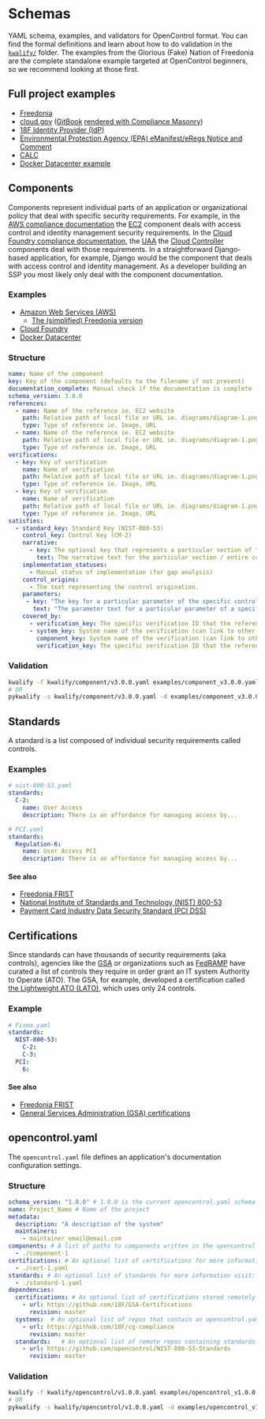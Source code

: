 # Schemas

YAML schema, examples, and validators for OpenControl format. You can find the formal definitions and learn about how to do validation in the [`kwalify/`](kwalify/) folder. The examples from the Glorious (Fake) Nation of Freedonia are the complete standalone example targeted at OpenControl beginners, so we recommend looking at those first.

## Full project examples

* [Freedonia](https://github.com/opencontrol/freedonia-compliance#readme)
* [cloud.gov](https://github.com/18F/cg-compliance) ([GitBook](https://compliance.cloud.gov/) [rendered with Compliance Masonry](https://github.com/opencontrol/compliance-masonry#creating-gitbook-documentation))
* [18F Identity Provider (IdP)](https://github.com/18F/identity-idp/tree/master/docs/security)
* [Environmental Protection Agency (EPA) eManifest/eRegs Notice and Comment](https://github.com/18F/epa-notice)
* [CALC](https://github.com/18F/calc)
* [Docker Datacenter example](https://github.com/docker/ddc-opencontrol/tree/master/examples/ddc-compliance)

## Components

Components represent individual parts of an application or organizational policy that deal with specific security requirements. For example, in the [AWS compliance documentation](https://github.com/opencontrol/aws-compliance) the [EC2](https://github.com/opencontrol/aws-compliance/blob/master/IAM/component.yaml) component deals with access control and identity management security requirements. In the [Cloud Foundry compliance documentation](https://github.com/opencontrol/cf-compliance), the [UAA](https://github.com/opencontrol/cf-compliance/blob/master/UAA/component.yaml) the [Cloud Controller](https://github.com/opencontrol/cf-compliance/tree/master/CloudController) components deal with those requirements. In a straightforward Django-based application, for example, Django would be the component that deals with access control and identity management. As a developer building an SSP you most likely only deal with the component documentation.

### Examples

* [Amazon Web Services (AWS)](https://github.com/opencontrol/aws-compliance)
    * [The (simplified) Freedonia version](https://github.com/opencontrol/freedonia-aws-compliance)
* [Cloud Foundry](https://github.com/opencontrol/cf-compliance)
* [Docker Datacenter](https://github.com/docker/ddc-opencontrol)

### Structure

```yaml
name: Name of the component
key: Key of the component (defaults to the filename if not present)
documentation_complete: Manual check if the documentation is complete (for gap analysis)
schema_version: 3.0.0
references:
  - name: Name of the reference ie. EC2 website
    path: Relative path of local file or URL ie. diagrams/diagram-1.png
    type: Type of reference ie. Image, URL
  - name: Name of the reference ie. EC2 website
    path: Relative path of local file or URL ie. diagrams/diagram-1.png
    type: Type of reference ie. Image, URL
verifications:
  - key: Key of verification
    name: Name of verification
    path: Relative path of local file or URL ie. diagrams/diagram-1.png
    type: Type of reference ie. Image, URL
  - key: Key of verification
    name: Name of verification
    path: Relative path of local file or URL ie. diagrams/diagram-1.png
    type: Type of reference ie. Image, URL
satisfies:
  - standard_key: Standard Key (NIST-800-53)
    control_key: Control Key (CM-2)
    narrative:
      - key: The optional key that represents a particular section of the control. If the key is not specified, assume the string in the following text represents the entire control
        text: The narrative text for the particular section / entire control if there is no key specified
    implementation_statuses:
      - Manual status of implementation (for gap analysis)
    control_origins:
      - The text representing the control origination.
    parameters:
     - key: "The key for a particular parameter of the specific control"
       text: "The parameter text for a particular parameter of a specific control"
    covered_by:
      - verification_key: The specific verification ID that the reference links, no component or system is needed for internal references
      - system_key: System name of the verification (can link to other systems / components)
        component_key: System name of the verification (can link to other systems / components)
        verification_key: The specific verification ID that the reference links to
```

### Validation

```bash
kwalify -f kwalify/component/v3.0.0.yaml examples/component_v3.0.0.yaml
# OR
pykwalify -s kwalify/component/v3.0.0.yaml -d examples/component_v3.0.0.yaml
```

## Standards

A standard is a list composed of individual security requirements called controls.

### Examples

```yaml
# nist-800-53.yaml
standards:
  C-2:
    name: User Access
    description: There is an affordance for managing access by...

# PCI.yaml
standards:
  Regulation-6:
    name: User Access PCI
    description: There is an affordance for managing access by...
```

#### See also

* [Freedonia FRIST](https://github.com/opencontrol/freedonia-frist)
* [National Institute of Standards and Technology (NIST) 800-53](https://github.com/opencontrol/NIST-800-53-Standards)
* [Payment Card Industry Data Security Standard (PCI DSS)](https://github.com/opencontrol/PCI-DSS-Certifications)

## Certifications

Since standards can have thousands of security requirements (aka controls), agencies like the [GSA](http://www.gsa.gov/) or organizations such as [FedRAMP](https://www.fedramp.gov) have curated a list of controls they require in order grant an IT system Authority to Operate (ATO). The GSA, for example, developed a certification called [the Lightweight ATO (LATO)](https://gsablogs.gsa.gov/innovation/2014/12/10/it-security-security-in-an-agile-development-cloud-world-by-kurt-garbars/), which uses only 24 controls.

### Example

```yaml
# Fisma.yaml
standards:
  NIST-800-53:
    C-2:
    C-3:
  PCI:
    6:
```

#### See also

* [Freedonia FRIST](https://github.com/opencontrol/freedonia-frist)
* [General Services Administration (GSA) certifications](https://github.com/18F/GSA-Certifications)

## opencontrol.yaml

The `opencontrol.yaml` file defines an application's documentation configuration settings.

### Structure

```yaml
schema_version: "1.0.0" # 1.0.0 is the current opencontrol.yaml schema version
name: Project_Name # Name of the project
metadata:
  description: "A description of the system"
  maintainers:
    - maintainer_email@email.com
components: # A list of paths to components written in the opencontrol format for more information view: https://github.com/opencontrol/schemas
  - ./component-1
certifications: # An optional list of certifications for more information visit: https://github.com/opencontrol/schemas
  - ./cert-1.yaml
standards: # An optional list of standards for more information visit: https://github.com/opencontrol/schemas
  - ./standard-1.yaml
dependencies:
  certifications: # An optional list of certifications stored remotely
    - url: https://github.com/18F/GSA-Certifications
      revision: master
  systems:  # An optional list of repos that contain an opencontrol.yaml stored remotely
    - url: https://github.com/18F/cg-compliance
      revision: master
  standards:   # An optional list of remote repos containing standards info that contain an opencontrol.yaml
    - url: https://github.com/opencontrol/NIST-800-53-Standards
      revision: master
```

### Validation

```bash
kwalify -f kwalify/opencontrol/v1.0.0.yaml examples/opencontrol_v1.0.0.yaml
# OR
pykwalify -s kwalify/opencontrol/v1.0.0.yaml -d examples/opencontrol_v1.0.0.yaml
```
